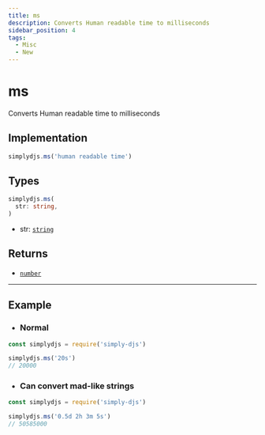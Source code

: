 ```yaml
---
title: ms
description: Converts Human readable time to milliseconds
sidebar_position: 4
tags:
  - Misc
  - New
---
```


# ms

Converts Human readable time to milliseconds

## Implementation

```js
simplydjs.ms('human readable time')
```

## Types
```ts
simplydjs.ms(
  str: string,
)
```

- str: [`string`](https://developer.mozilla.org/en-US/docs/Web/JavaScript/Reference/Global_Objects/String)

## Returns
- [`number`](https://developer.mozilla.org/en-US/docs/Web/JavaScript/Reference/Global_Objects/Number)


-----------------------

## Example

- ### Normal

```js title="ms.js"
const simplydjs = require('simply-djs')

simplydjs.ms('20s')
// 20000
```

- ### Can convert mad-like strings 

```js title="ms.js"
const simplydjs = require('simply-djs')

simplydjs.ms('0.5d 2h 3m 5s')
// 50585000
```
